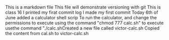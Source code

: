 This is a markdown file
This file will demonstrate versioning with git
This is class 16
I printed my firat commit log
I made my first commit
Today 6th of June added a calculator shell scrip
To run the calculator, and change the permissions to execute using the command "chmod 777 calc.sh" to execute usethe command "./calc.shCreated a new file called victor-calc.sh
Copied the content from cal.sh to victor-calc.sh
